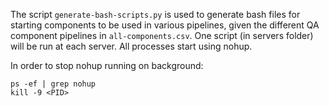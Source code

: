 The script `generate-bash-scripts.py` is used to generate bash files for starting components to be used in various pipelines, given the different QA component pipelines in `all-components.csv`.
One script (in servers folder) will be run at each server. All processes start using nohup.

In order to stop nohup running on background:

   ```
   ps -ef | grep nohup
   kill -9 <PID>
   ```

